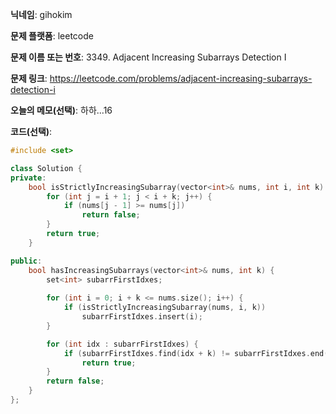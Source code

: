 **닉네임**: gihokim

**문제 플랫폼**: leetcode

**문제 이름 또는 번호**: 3349. Adjacent Increasing Subarrays Detection I

**문제 링크**: https://leetcode.com/problems/adjacent-increasing-subarrays-detection-i

**오늘의 메모(선택)**: 하하...16

**코드(선택)**:

```c++
#include <set>

class Solution {
private:
    bool isStrictlyIncreasingSubarray(vector<int>& nums, int i, int k) {
        for (int j = i + 1; j < i + k; j++) {
            if (nums[j - 1] >= nums[j])
                return false;
        }
        return true;
    }

public:
    bool hasIncreasingSubarrays(vector<int>& nums, int k) {
        set<int> subarrFirstIdxes;
        
        for (int i = 0; i + k <= nums.size(); i++) {
            if (isStrictlyIncreasingSubarray(nums, i, k))
                subarrFirstIdxes.insert(i);
        }

        for (int idx : subarrFirstIdxes) {
            if (subarrFirstIdxes.find(idx + k) != subarrFirstIdxes.end())
                return true;
        }
        return false;
    }
};
```
